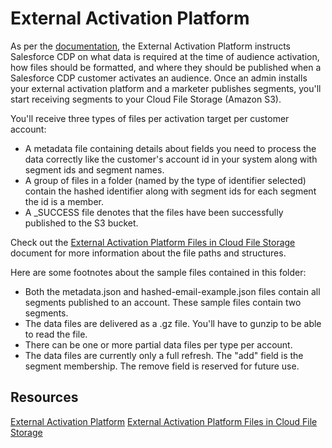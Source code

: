# External Activation Platform 

As per the [documentation](https://help.salesforce.com/s/articleView?id=sf.c360_a_build_external_activation_platforms.htm&type=5), the External Activation Platform instructs Salesforce CDP on what data is required at the time of audience activation, how files should be formatted, and where they should be published when a Salesforce CDP customer activates an audience.  Once an admin installs your external activation platform and a marketer publishes segments, you'll start receiving segments to your Cloud File Storage (Amazon S3).

You'll receive three types of files per activation target per customer account: 
*  A metadata file containing details about fields you need to process the data correctly like the customer's account id in your system along with segment ids and segment names. 
* A group of files in a folder (named by the type of identifier selected) contain the hashed identifier along with segment ids for each segment the id is a member.
* A _SUCCESS file denotes that the files have been successfully published to the S3 bucket. 


Check out the [External Activation Platform Files in Cloud File Storage
](https://help.salesforce.com/s/articleView?id=sf.c360_a_package_external_activation_platform_find_metadata_reference.htm&type=5) document for more information about the file paths and structures. 


Here are some footnotes about the sample files contained in this folder:
* Both the metadata.json and hashed-email-example.json files contain all segments published to an account. These sample files contain two segments. 
* The data files are delivered as a .gz file. You'll have to gunzip to be able to read the file. 
* There can be one or more partial data files per type per account. 
* The data files are currently only a full refresh. The "add" field is the segment membership. The remove field is reserved for future use.


## Resources
[External Activation Platform](https://help.salesforce.com/s/articleView?id=sf.c360_a_build_external_activation_platforms.htm&type=5)
[External Activation Platform Files in Cloud File Storage
](https://help.salesforce.com/s/articleView?id=sf.c360_a_package_external_activation_platform_find_metadata_reference.htm&type=5)